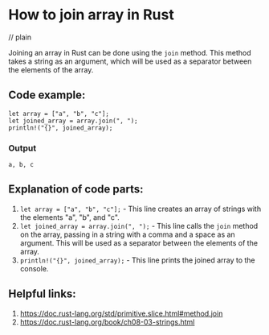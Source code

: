 # How to join array in Rust
// plain

Joining an array in Rust can be done using the `join` method. This method takes a string as an argument, which will be used as a separator between the elements of the array.

## Code example:
```
let array = ["a", "b", "c"];
let joined_array = array.join(", ");
println!("{}", joined_array);
```

### Output
`a, b, c`

## Explanation of code parts:
1. `let array = ["a", "b", "c"];` - This line creates an array of strings with the elements "a", "b", and "c".
2. `let joined_array = array.join(", ");` - This line calls the `join` method on the array, passing in a string with a comma and a space as an argument. This will be used as a separator between the elements of the array.
3. `println!("{}", joined_array);` - This line prints the joined array to the console.

## Helpful links:
1. https://doc.rust-lang.org/std/primitive.slice.html#method.join
2. https://doc.rust-lang.org/book/ch08-03-strings.html